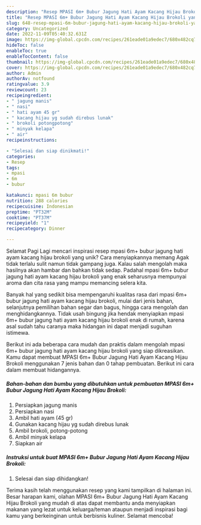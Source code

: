 ```yaml
---
description: "Resep MPASI 6m+ Bubur Jagung Hati Ayam Kacang Hijau Brokoli yang Enak, Sempurna"
title: "Resep MPASI 6m+ Bubur Jagung Hati Ayam Kacang Hijau Brokoli yang Enak, Sempurna"
slug: 648-resep-mpasi-6m-bubur-jagung-hati-ayam-kacang-hijau-brokoli-yang-enak-sempurna
category: Uncategorized
date: 2022-11-09T05:40:32.631Z
image: https://img-global.cpcdn.com/recipes/261eade01a9edec7/680x482cq70/mpasi-6m-bubur-jagung-hati-ayam-kacang-hijau-brokoli-foto-resep-utama.jpg
hideToc: false
enableToc: true
enableTocContent: false
thumbnail: https://img-global.cpcdn.com/recipes/261eade01a9edec7/680x482cq70/mpasi-6m-bubur-jagung-hati-ayam-kacang-hijau-brokoli-foto-resep-utama.jpg
cover: https://img-global.cpcdn.com/recipes/261eade01a9edec7/680x482cq70/mpasi-6m-bubur-jagung-hati-ayam-kacang-hijau-brokoli-foto-resep-utama.jpg
author: Admin
authorAv: notfound
ratingvalue: 3.9
reviewcount: 23
recipeingredient:
- " jagung manis"
- " nasi"
- " hati ayam 45 gr"
- " kacang hijau yg sudah direbus lunak"
- " brokoli potongpotong"
- " minyak kelapa"
- " air"
recipeinstructions:

- "Selesai dan siap dinikmati!"
categories:
- Resep
tags:
- mpasi
- 6m
- bubur

katakunci: mpasi 6m bubur 
nutrition: 288 calories
recipecuisine: Indonesian
preptime: "PT32M"
cooktime: "PT37M"
recipeyield: "1"
recipecategory: Dinner

---
```



Selamat Pagi Lagi mencari inspirasi resep mpasi 6m+ bubur jagung hati ayam kacang hijau brokoli yang unik? Cara menyiapkannya memang Agak tidak terlalu sulit namun tidak gampang juga. Kalau salah mengolah maka hasilnya akan hambar dan bahkan tidak sedap. Padahal mpasi 6m+ bubur jagung hati ayam kacang hijau brokoli yang enak seharusnya mempunyai aroma dan cita rasa yang mampu memancing selera kita.


Banyak hal yang sedikit bisa mempengaruhi kualitas rasa dari mpasi 6m+ bubur jagung hati ayam kacang hijau brokoli, mulai dari jenis bahan, selanjutnya pemilihan bahan segar dan bagus, hingga cara mengolah dan menghidangkannya. Tidak usah bingung jika hendak menyiapkan mpasi 6m+ bubur jagung hati ayam kacang hijau brokoli enak di rumah, karena asal sudah tahu caranya maka hidangan ini dapat menjadi suguhan istimewa.




Berikut ini ada beberapa cara mudah dan praktis dalam mengolah mpasi 6m+ bubur jagung hati ayam kacang hijau brokoli yang siap dikreasikan. Kamu dapat membuat MPASI 6m+ Bubur Jagung Hati Ayam Kacang Hijau Brokoli menggunakan 7 jenis bahan dan 0 tahap pembuatan. Berikut ini cara dalam membuat hidangannya.

<!--inarticleads1-->

##### Bahan-bahan dan bumbu yang dibutuhkan untuk pembuatan MPASI 6m+ Bubur Jagung Hati Ayam Kacang Hijau Brokoli:

1. Persiapkan  jagung manis
1. Persiapkan  nasi
1. Ambil  hati ayam (45 gr)
1. Gunakan  kacang hijau yg sudah direbus lunak
1. Ambil  brokoli, potong-potong
1. Ambil  minyak kelapa
1. Siapkan  air




<!--inarticleads2-->

##### Instruksi untuk buat MPASI 6m+ Bubur Jagung Hati Ayam Kacang Hijau Brokoli:


1. Selesai dan siap dihidangkan!



Terima kasih telah menggunakan resep yang kami tampilkan di halaman ini. Besar harapan kami, olahan MPASI 6m+ Bubur Jagung Hati Ayam Kacang Hijau Brokoli yang mudah di atas dapat membantu anda menyiapkan makanan yang lezat untuk keluarga/teman ataupun menjadi inspirasi bagi kamu yang berkeinginan untuk berbisnis kuliner. Selamat mencoba!
